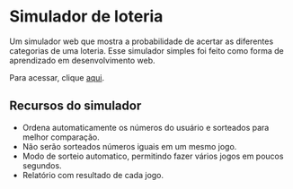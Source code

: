 
# Simulador de loteria

Um simulador web que mostra a probabilidade de acertar as diferentes categorias de uma loteria.
Esse simulador simples foi feito como forma de aprendizado em desenvolvimento web.

Para acessar, clique [aqui](https://simulador-loteria-eta.vercel.app/).

## Recursos do simulador

* Ordena automaticamente os números do usuário e sorteados para melhor comparação.
* Não serão sorteados números iguais em um mesmo jogo.
* Modo de sorteio automatico, permitindo fazer vários jogos em poucos segundos.
* Relatório com resultado de cada jogo.

